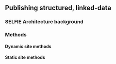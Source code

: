 
## Publishing structured, linked-data


### SELFIE Architecture background

### Methods

#### Dynamic site methods

#### Static site methods
